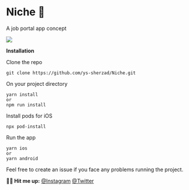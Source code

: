 # Niche 👑
A job portal app concept

![](niche.gif)

**Installation**

Clone the repo
```
git clone https://github.com/ys-sherzad/Niche.git
```
On your project directory

```
yarn install
or
npm run install
```
Install pods for iOS
```
npx pod-install
```
Run the app
```
yarn ios
or 
yarn android
```

Feel free to create an issue if you face any problems running the project.

**💬🥂 Hit me up:**
[@Instagram](https://www.instagram.com/ys.sherzad/)
[@Twitter](https://twitter.com/YasirSherzad) 
